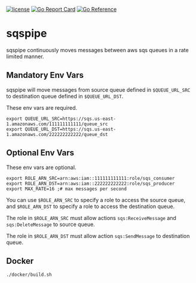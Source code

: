 [![license](http://img.shields.io/badge/license-MIT-blue.svg)](https://github.com/udhos/sqspipe/blob/master/LICENSE)
[![Go Report Card](https://goreportcard.com/badge/github.com/udhos/sqspipe)](https://goreportcard.com/report/github.com/udhos/sqspipe)
[![Go Reference](https://pkg.go.dev/badge/github.com/udhos/sqspipe.svg)](https://pkg.go.dev/github.com/udhos/sqspipe)

# sqspipe

sqspipe continuously moves messages between aws sqs queues in a rate limited manner.

## Mandatory Env Vars

sqspipe will move messages from source queue defined in `$QUEUE_URL_SRC` to destination queue defined in `$QUEUE_URL_DST`.

These env vars are required.

    export QUEUE_URL_SRC=https://sqs.us-east-1.amazonaws.com/111111111111/queue_src
    export QUEUE_URL_DST=https://sqs.us-east-1.amazonaws.com/222222222222/queue_dst

## Optional Env Vars

These env vars are optional.

    export ROLE_ARN_SRC=arn:aws:iam::111111111111:role/sqs_consumer
    export ROLE_ARN_DST=arn:aws:iam::222222222222:role/sqs_producer
    export MAX_RATE=16 ;# max messages per second

You can use `$ROLE_ARN_SRC` to specify a role to access the source queue, and `$ROLE_ARN_DST` to specify a role to access the destination queue.

The role in `$ROLE_ARN_SRC` must allow actions `sqs:ReceiveMessage` and `sqs:DeleteMessage` to source queue.

The role in `$ROLE_ARN_DST` must allow action `sqs:SendMessage` to destination queue.

## Docker

    ./docker/build.sh